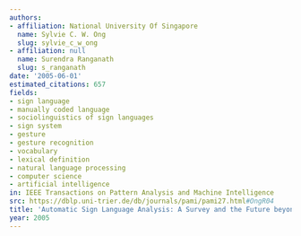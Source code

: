 ```yaml
---
authors:
- affiliation: National University Of Singapore
  name: Sylvie C. W. Ong
  slug: sylvie_c_w_ong
- affiliation: null
  name: Surendra Ranganath
  slug: s_ranganath
date: '2005-06-01'
estimated_citations: 657
fields:
- sign language
- manually coded language
- sociolinguistics of sign languages
- sign system
- gesture
- gesture recognition
- vocabulary
- lexical definition
- natural language processing
- computer science
- artificial intelligence
in: IEEE Transactions on Pattern Analysis and Machine Intelligence
src: https://dblp.uni-trier.de/db/journals/pami/pami27.html#OngR04
title: 'Automatic Sign Language Analysis: A Survey and the Future beyond Lexical Meaning'
year: 2005
---
```

